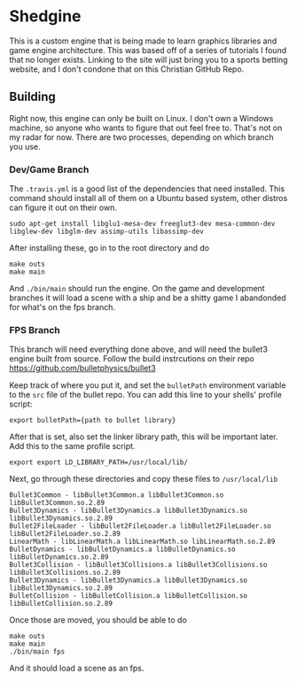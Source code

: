 # Shedgine
This is a custom engine that is being made to learn graphics libraries and game engine architecture. This was based off of a series of tutorials I found that no longer exists. Linking to the site will just bring you to a sports betting website, and I don't condone that on this Christian GitHub Repo.

## Building
Right now, this engine can only be built on Linux. I don't own a Windows machine, so anyone who wants to figure that out feel free to. That's not on my radar for now. There are two processes, depending on which branch you use.

### Dev/Game Branch
The `.travis.yml` is a good list of the dependencies that need installed. This command should install all of them on a Ubuntu based system, other distros can figure it out on their own.

```
sudo apt-get install libglu1-mesa-dev freeglut3-dev mesa-common-dev libglew-dev libglm-dev assimp-utils libassimp-dev
```
After installing these, go in to the root directory and do
```
make outs
make main
```
And `./bin/main` should run the engine. On the game and development branches it will load a scene with a ship and be a shitty game I abandonded for what's on the fps branch.

### FPS Branch
This branch will need everything done above, and will need the bullet3 engine built from source.
Follow the build instrcutions on their repo
https://github.com/bulletphysics/bullet3

Keep track of where you put it, and set the `bulletPath` environment variable to the `src` file of the bullet repo. You can add this line to your shells' profile script:
```
export bulletPath={path to bullet library}
```
After that is set, also set the linker library path, this will be important later. Add this to the same profile script.
```
export export LD_LIBRARY_PATH=/usr/local/lib/
```
Next, go through these directories and copy these files to `/usr/local/lib`
```
Bullet3Common - libBullet3Common.a libBullet3Common.so libBullet3Common.so.2.89
Bullet3Dynamics - libBullet3Dynamics.a libBullet3Dynamics.so libBullet3Dynamics.so.2.89
Bullet2FileLoader - libBullet2FileLoader.a libBullet2FileLoader.so libBullet2FileLoader.so.2.89
LinearMath - libLinearMath.a libLinearMath.so libLinearMath.so.2.89
BulletDynamics - libBulletDynamics.a libBulletDynamics.so libBulletDynamics.so.2.89
Bullet3Collision - libBullet3Collisions.a libBullet3Collisions.so libBullet3Collisions.so.2.89
Bullet3Dynamics - libBullet3Dynamics.a libBullet3Dynamics.so libBullet3Dynamics.so.2.89
BulletCollision - libBulletCollision.a libBulletCollision.so libBulletCollision.so.2.89
```
Once those are moved, you should be able to do 
```
make outs
make main
./bin/main fps
```
And it should load a scene as an fps.
